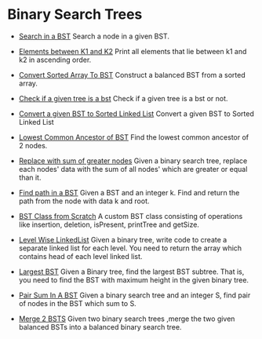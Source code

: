 # Binary Search Trees

* [Search in a BST](./BST0001_Search_Node.java)
Search a node in a given BST.

* [Elements between K1 and K2](./BST0002_Elements_Between_K1_K2.java)
Print all elements that lie between k1 and k2 in ascending order.

* [Convert Sorted Array To BST](./BST0003_Convert_Sorted_Array_To_BST.java)
Construct a balanced BST from a sorted array.

* [Check if a given tree is a bst](./BST0004_Check_Is_BST.java)
Check if a given tree is a bst or not.

* [Convert a given BST to Sorted Linked List](./BST0005_BST_To_Sorted_LL.java)
Convert a given BST to Sorted Linked List

* [Lowest Common Ancestor of BST](./BST0006_Lowest_Common_Ancestor.java)
Find the lowest common ancestor of 2 nodes.

* [Replace with sum of greater nodes](./BST0007_Replace_With_Sum.java)
Given a binary search tree, replace each nodes' data with the sum of all nodes' which are greater or equal than it.

* [Find path in a BST](./BST0008_Find_Path.java)
Given a BST and an integer k. Find and return the path from the node with data k and root.

* [BST Class from Scratch](./BST0009_BST.java)
A custom BST class consisting of operations like insertion, deletion, isPresent, printTree and getSize.

* [Level Wise LinkedList](./BST0010_Level_Wise_Linked_List.java)
Given a binary tree, write code to create a separate linked list for each level. You need to return the array which contains head of each level linked list.

* [Largest BST](./BST0011_Largest_BST.java)
Given a Binary tree, find the largest BST subtree. That is, you need to find the BST with maximum height in the given binary tree.

* [Pair Sum In A BST](./BST0012_Pair_Sum.java)
Given a binary search tree and an integer S, find pair of nodes in the BST which sum to S.

* [Merge 2 BSTS](./BST0013_Merge_BST.java)
Given two binary search trees ,merge the two given balanced BSTs into a balanced binary search tree.
